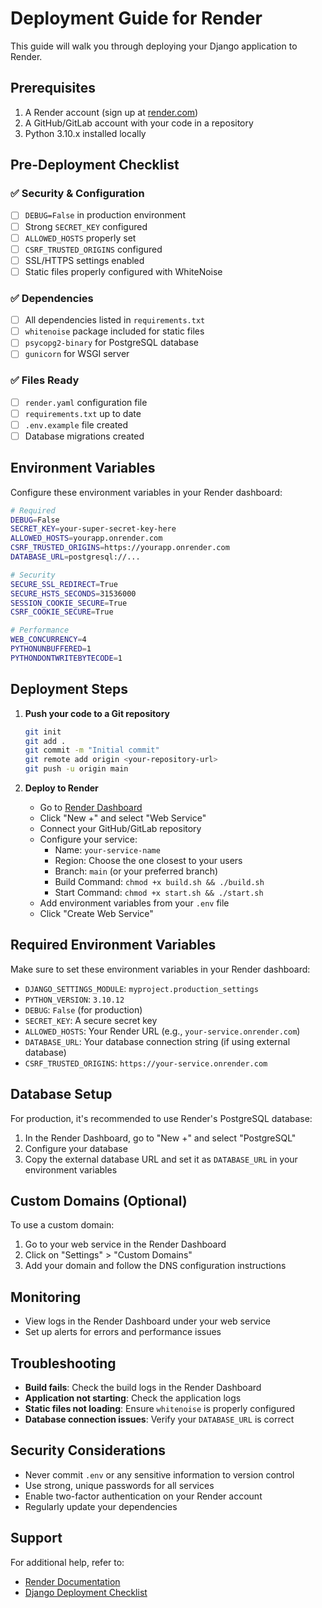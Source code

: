 # Deployment Guide for Render

This guide will walk you through deploying your Django application to Render.

## Prerequisites

1. A Render account (sign up at [render.com](https://render.com/))
2. A GitHub/GitLab account with your code in a repository
3. Python 3.10.x installed locally

## Pre-Deployment Checklist

### ✅ Security & Configuration
- [ ] `DEBUG=False` in production environment
- [ ] Strong `SECRET_KEY` configured
- [ ] `ALLOWED_HOSTS` properly set
- [ ] `CSRF_TRUSTED_ORIGINS` configured
- [ ] SSL/HTTPS settings enabled
- [ ] Static files properly configured with WhiteNoise

### ✅ Dependencies
- [ ] All dependencies listed in `requirements.txt`
- [ ] `whitenoise` package included for static files
- [ ] `psycopg2-binary` for PostgreSQL database
- [ ] `gunicorn` for WSGI server

### ✅ Files Ready
- [ ] `render.yaml` configuration file
- [ ] `requirements.txt` up to date
- [ ] `.env.example` file created
- [ ] Database migrations created

## Environment Variables

Configure these environment variables in your Render dashboard:

```bash
# Required
DEBUG=False
SECRET_KEY=your-super-secret-key-here
ALLOWED_HOSTS=yourapp.onrender.com
CSRF_TRUSTED_ORIGINS=https://yourapp.onrender.com
DATABASE_URL=postgresql://...

# Security
SECURE_SSL_REDIRECT=True
SECURE_HSTS_SECONDS=31536000
SESSION_COOKIE_SECURE=True
CSRF_COOKIE_SECURE=True

# Performance
WEB_CONCURRENCY=4
PYTHONUNBUFFERED=1
PYTHONDONTWRITEBYTECODE=1
```

## Deployment Steps

1. **Push your code to a Git repository**
   ```bash
   git init
   git add .
   git commit -m "Initial commit"
   git remote add origin <your-repository-url>
   git push -u origin main
   ```

2. **Deploy to Render**
   - Go to [Render Dashboard](https://dashboard.render.com/)
   - Click "New +" and select "Web Service"
   - Connect your GitHub/GitLab repository
   - Configure your service:
     - Name: `your-service-name`
     - Region: Choose the one closest to your users
     - Branch: `main` (or your preferred branch)
     - Build Command: `chmod +x build.sh && ./build.sh`
     - Start Command: `chmod +x start.sh && ./start.sh`
   - Add environment variables from your `.env` file
   - Click "Create Web Service"

## Required Environment Variables

Make sure to set these environment variables in your Render dashboard:

- `DJANGO_SETTINGS_MODULE`: `myproject.production_settings`
- `PYTHON_VERSION`: `3.10.12`
- `DEBUG`: `False` (for production)
- `SECRET_KEY`: A secure secret key
- `ALLOWED_HOSTS`: Your Render URL (e.g., `your-service.onrender.com`)
- `DATABASE_URL`: Your database connection string (if using external database)
- `CSRF_TRUSTED_ORIGINS`: `https://your-service.onrender.com`

## Database Setup

For production, it's recommended to use Render's PostgreSQL database:

1. In the Render Dashboard, go to "New +" and select "PostgreSQL"
2. Configure your database
3. Copy the external database URL and set it as `DATABASE_URL` in your environment variables

## Custom Domains (Optional)

To use a custom domain:

1. Go to your web service in the Render Dashboard
2. Click on "Settings" > "Custom Domains"
3. Add your domain and follow the DNS configuration instructions

## Monitoring

- View logs in the Render Dashboard under your web service
- Set up alerts for errors and performance issues

## Troubleshooting

- **Build fails**: Check the build logs in the Render Dashboard
- **Application not starting**: Check the application logs
- **Static files not loading**: Ensure `whitenoise` is properly configured
- **Database connection issues**: Verify your `DATABASE_URL` is correct

## Security Considerations

- Never commit `.env` or any sensitive information to version control
- Use strong, unique passwords for all services
- Enable two-factor authentication on your Render account
- Regularly update your dependencies

## Support

For additional help, refer to:
- [Render Documentation](https://render.com/docs)
- [Django Deployment Checklist](https://docs.djangoproject.com/en/4.2/howto/deployment/checklist/)
